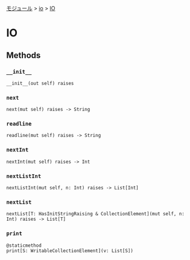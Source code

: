 [モジュール](../index.md) > [io](./index.md) > [IO]()

# IO

## Methods

### `__init__`

```
__init__(out self) raises
```

### `next`

```
next(mut self) raises -> String
```

### `readline`

```
readline(mut self) raises -> String
```

### `nextInt`

```
nextInt(mut self) raises -> Int
```

### `nextListInt`

```
nextListInt(mut self, n: Int) raises -> List[Int]
```

### `nextList`

```
nextList[T: HasInitStringRaising & CollectionElement](mut self, n: Int) raises -> List[T]
```

### `print`

```
@staticmethod
print[S: WritableCollectionElement](v: List[S])
```

